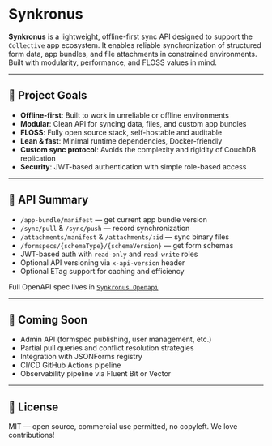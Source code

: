 # Synkronus

**Synkronus** is a lightweight, offline-first sync API designed to support the `Collective` app ecosystem. It enables reliable synchronization of structured form data, app bundles, and file attachments in constrained environments. Built with modularity, performance, and FLOSS values in mind.

---

## 🚀 Project Goals

- **Offline-first**: Built to work in unreliable or offline environments
- **Modular**: Clean API for syncing data, files, and custom app bundles
- **FLOSS**: Fully open source stack, self-hostable and auditable
- **Lean & fast**: Minimal runtime dependencies, Docker-friendly
- **Custom sync protocol**: Avoids the complexity and rigidity of CouchDB replication
- **Security**: JWT-based authentication with simple role-based access

---

## 🔐 API Summary

- `/app-bundle/manifest` — get current app bundle version
- `/sync/pull` & `/sync/push` — record synchronization
- `/attachments/manifest` & `/attachments/:id` — sync binary files
- `/formspecs/{schemaType}/{schemaVersion}` — get form schemas
- JWT-based auth with `read-only` and `read-write` roles
- Optional API versioning via `x-api-version` header
- Optional ETag support for caching and efficiency

Full OpenAPI spec lives in [`Synkronus Openapi`](Synkronus/Openapi.yaml)

---

## 🔄 Coming Soon

- Admin API (formspec publishing, user management, etc.)
- Partial pull queries and conflict resolution strategies
- Integration with JSONForms registry
- CI/CD GitHub Actions pipeline
- Observability pipeline via Fluent Bit or Vector

---

## 📖 License

MIT — open source, commercial use permitted, no copyleft. We love contributions!

